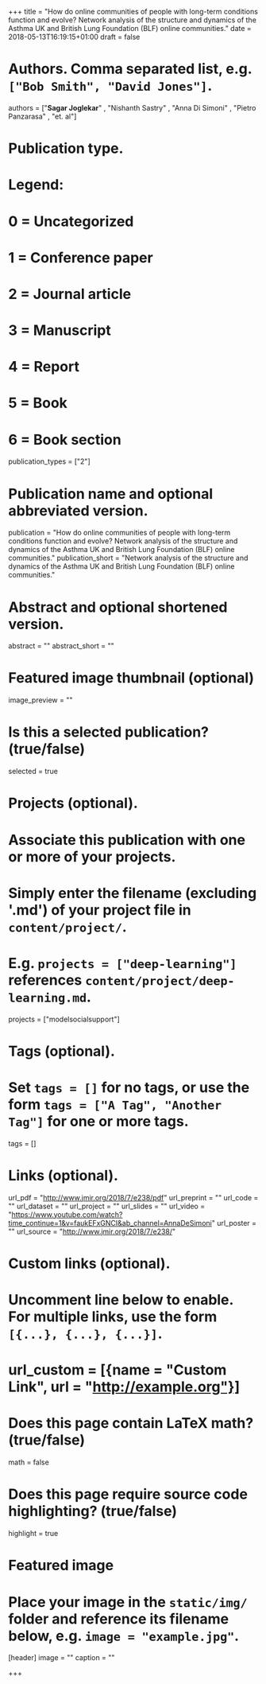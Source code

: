 +++
title = "How do online communities of people with long-term conditions function and evolve? Network analysis of the structure and dynamics of the Asthma UK and British Lung Foundation (BLF) online communities."
date = 2018-05-13T16:19:15+01:00
draft = false

# Authors. Comma separated list, e.g. `["Bob Smith", "David Jones"]`.
authors = ["**Sagar Joglekar**" , "Nishanth Sastry" , "Anna Di Simoni" , "Pietro Panzarasa" , "et. al"]

# Publication type.
# Legend:
# 0 = Uncategorized
# 1 = Conference paper
# 2 = Journal article
# 3 = Manuscript
# 4 = Report
# 5 = Book
# 6 = Book section
publication_types = ["2"]

# Publication name and optional abbreviated version.
publication = "How do online communities of people with long-term conditions function and evolve? Network analysis of the structure and dynamics of the Asthma UK and British Lung Foundation (BLF) online communities."
publication_short = "Network analysis of the structure and dynamics of the Asthma UK and British Lung Foundation (BLF) online communities."

# Abstract and optional shortened version.
abstract = ""
abstract_short = ""

# Featured image thumbnail (optional)
image_preview = ""

# Is this a selected publication? (true/false)
selected = true

# Projects (optional).
#   Associate this publication with one or more of your projects.
#   Simply enter the filename (excluding '.md') of your project file in `content/project/`.
#   E.g. `projects = ["deep-learning"]` references `content/project/deep-learning.md`.
projects = ["modelsocialsupport"]

# Tags (optional).
#   Set `tags = []` for no tags, or use the form `tags = ["A Tag", "Another Tag"]` for one or more tags.
tags = []

# Links (optional).
url_pdf = "http://www.jmir.org/2018/7/e238/pdf"
url_preprint = ""
url_code = ""
url_dataset = ""
url_project = ""
url_slides = ""
url_video = "https://www.youtube.com/watch?time_continue=1&v=faukEFxGNCI&ab_channel=AnnaDeSimoni"
url_poster = ""
url_source = "http://www.jmir.org/2018/7/e238/"

# Custom links (optional).
#   Uncomment line below to enable. For multiple links, use the form `[{...}, {...}, {...}]`.
# url_custom = [{name = "Custom Link", url = "http://example.org"}]

# Does this page contain LaTeX math? (true/false)
math = false

# Does this page require source code highlighting? (true/false)
highlight = true

# Featured image
# Place your image in the `static/img/` folder and reference its filename below, e.g. `image = "example.jpg"`.
[header]
image = ""
caption = ""

+++
